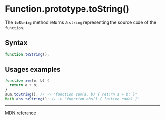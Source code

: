 # Function.prototype.toString()

The **`toString`** method returns a `string` representing the source code of the `function`.

## Syntax

```js
function.toString();
```

## Usages examples

```js
function sum(a, b) {
  return a + b;
}
sum.toString(); // -> "function sum(a, b) { return a + b; }"
Math.abs.toString(); // -> "function abs() { [native code] }"
```

---

[MDN reference](https://developer.mozilla.org/en-US/docs/Web/JavaScript/Reference/Global_Objects/Function/toString)
